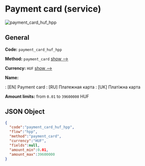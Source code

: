 
# Payment card (service) 
![payment_card_huf_hpp](https://static.openfintech.io/payment_methods/payment_card_huf_hpp/logo.svg?w=400&c=v0.59.26#w200)  

## General 
 
**Code:** `payment_card_huf_hpp` 
 
**Method:** `payment_card` 
 [show -->](/payment-methods/payment_card/) 
 
**Currency:** `HUF` [show -->](/currencies/HUF/) 
 
**Name:** 
 
:	[EN] Payment card 
:	[RU] Платежная карта 
:	[UK] Платіжна карта 
 
**Amount limits:** from `0.01` to `39600000` HUF 

## JSON Object 

```json
{
  "code":"payment_card_huf_hpp",
  "flow":"hpp",
  "method":"payment_card",
  "currency":"HUF",
  "fields":null,
  "amount_min":0.01,
  "amount_max":39600000
}
```  
